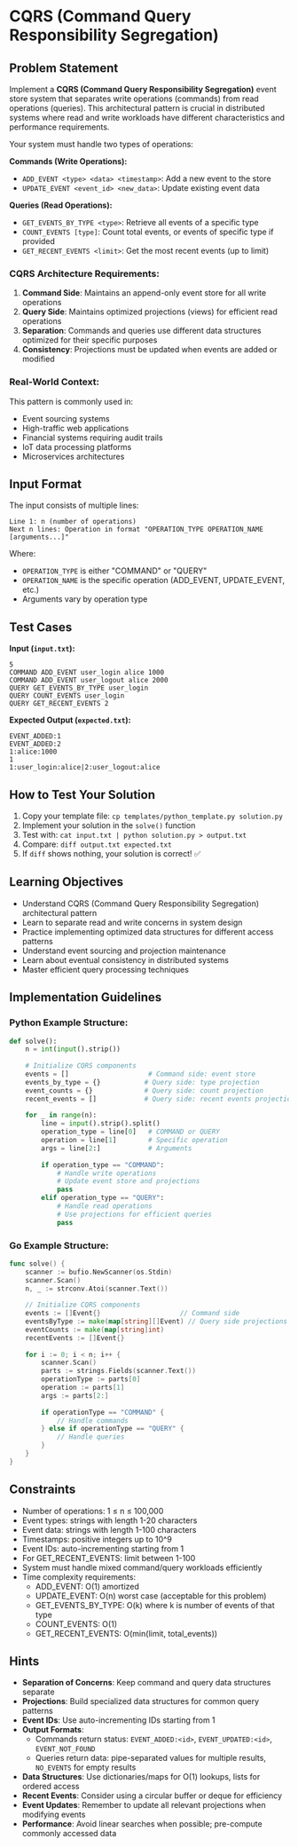 # CQRS (Command Query Responsibility Segregation)

## Problem Statement

Implement a **CQRS (Command Query Responsibility Segregation)** event store system that separates write operations (commands) from read operations (queries). This architectural pattern is crucial in distributed systems where read and write workloads have different characteristics and performance requirements.

Your system must handle two types of operations:

**Commands (Write Operations):**
- `ADD_EVENT <type> <data> <timestamp>`: Add a new event to the store
- `UPDATE_EVENT <event_id> <new_data>`: Update existing event data

**Queries (Read Operations):**
- `GET_EVENTS_BY_TYPE <type>`: Retrieve all events of a specific type
- `COUNT_EVENTS [type]`: Count total events, or events of specific type if provided
- `GET_RECENT_EVENTS <limit>`: Get the most recent events (up to limit)

### CQRS Architecture Requirements:

1. **Command Side**: Maintains an append-only event store for all write operations
2. **Query Side**: Maintains optimized projections (views) for efficient read operations
3. **Separation**: Commands and queries use different data structures optimized for their specific purposes
4. **Consistency**: Projections must be updated when events are added or modified

### Real-World Context:
This pattern is commonly used in:
- Event sourcing systems
- High-traffic web applications 
- Financial systems requiring audit trails
- IoT data processing platforms
- Microservices architectures

## Input Format

The input consists of multiple lines:
```
Line 1: n (number of operations)
Next n lines: Operation in format "OPERATION_TYPE OPERATION_NAME [arguments...]"
```

Where:
- `OPERATION_TYPE` is either "COMMAND" or "QUERY"
- `OPERATION_NAME` is the specific operation (ADD_EVENT, UPDATE_EVENT, etc.)
- Arguments vary by operation type

## Test Cases
**Input (`input.txt`):**
```
5
COMMAND ADD_EVENT user_login alice 1000
COMMAND ADD_EVENT user_logout alice 2000
QUERY GET_EVENTS_BY_TYPE user_login
QUERY COUNT_EVENTS user_login
QUERY GET_RECENT_EVENTS 2
```

**Expected Output (`expected.txt`):**
```
EVENT_ADDED:1
EVENT_ADDED:2
1:alice:1000
1
1:user_login:alice|2:user_logout:alice
```

## How to Test Your Solution
1. Copy your template file: `cp templates/python_template.py solution.py`
2. Implement your solution in the `solve()` function
3. Test with: `cat input.txt | python solution.py > output.txt`
4. Compare: `diff output.txt expected.txt`
5. If `diff` shows nothing, your solution is correct! ✅

## Learning Objectives
- Understand CQRS (Command Query Responsibility Segregation) architectural pattern
- Learn to separate read and write concerns in system design
- Practice implementing optimized data structures for different access patterns
- Understand event sourcing and projection maintenance
- Learn about eventual consistency in distributed systems
- Master efficient query processing techniques

## Implementation Guidelines

### Python Example Structure:
```python
def solve():
    n = int(input().strip())
    
    # Initialize CQRS components
    events = []                    # Command side: event store
    events_by_type = {}           # Query side: type projection
    event_counts = {}             # Query side: count projection
    recent_events = []            # Query side: recent events projection
    
    for _ in range(n):
        line = input().strip().split()
        operation_type = line[0]   # COMMAND or QUERY
        operation = line[1]        # Specific operation
        args = line[2:]            # Arguments
        
        if operation_type == "COMMAND":
            # Handle write operations
            # Update event store and projections
            pass
        elif operation_type == "QUERY":
            # Handle read operations
            # Use projections for efficient queries
            pass
```

### Go Example Structure:
```go
func solve() {
    scanner := bufio.NewScanner(os.Stdin)
    scanner.Scan()
    n, _ := strconv.Atoi(scanner.Text())
    
    // Initialize CQRS components
    events := []Event{}                    // Command side
    eventsByType := make(map[string][]Event) // Query side projections
    eventCounts := make(map[string]int)
    recentEvents := []Event{}
    
    for i := 0; i < n; i++ {
        scanner.Scan()
        parts := strings.Fields(scanner.Text())
        operationType := parts[0]
        operation := parts[1]
        args := parts[2:]
        
        if operationType == "COMMAND" {
            // Handle commands
        } else if operationType == "QUERY" {
            // Handle queries
        }
    }
}
```

## Constraints
- Number of operations: 1 ≤ n ≤ 100,000
- Event types: strings with length 1-20 characters
- Event data: strings with length 1-100 characters
- Timestamps: positive integers up to 10^9
- Event IDs: auto-incrementing starting from 1
- For GET_RECENT_EVENTS: limit between 1-100
- System must handle mixed command/query workloads efficiently
- Time complexity requirements:
  - ADD_EVENT: O(1) amortized
  - UPDATE_EVENT: O(n) worst case (acceptable for this problem)
  - GET_EVENTS_BY_TYPE: O(k) where k is number of events of that type
  - COUNT_EVENTS: O(1)
  - GET_RECENT_EVENTS: O(min(limit, total_events))

## Hints
- **Separation of Concerns**: Keep command and query data structures separate
- **Projections**: Build specialized data structures for common query patterns
- **Event IDs**: Use auto-incrementing IDs starting from 1
- **Output Formats**:
  - Commands return status: `EVENT_ADDED:<id>`, `EVENT_UPDATED:<id>`, `EVENT_NOT_FOUND`
  - Queries return data: pipe-separated values for multiple results, `NO_EVENTS` for empty results
- **Data Structures**: Use dictionaries/maps for O(1) lookups, lists for ordered access
- **Recent Events**: Consider using a circular buffer or deque for efficiency
- **Event Updates**: Remember to update all relevant projections when modifying events
- **Performance**: Avoid linear searches when possible; pre-compute commonly accessed data
